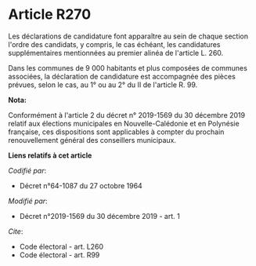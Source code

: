 # Article R270

Les déclarations de candidature font apparaître au sein de chaque section l'ordre des candidats, y compris, le cas échéant,
les candidatures supplémentaires mentionnées au premier alinéa de l'article L. 260. 

Dans les communes de 9 000 habitants et plus composées de communes associées, la déclaration de candidature est accompagnée
des pièces prévues, selon le cas, au 1° ou au 2° du II de l'article R. 99.

**Nota:**

Conformément à l'article 2 du décret n° 2019-1569 du 30 décembre 2019 relatif aux élections municipales en Nouvelle-Calédonie
et en Polynésie française, ces dispositions sont applicables à compter du prochain renouvellement général des conseillers
municipaux.

**Liens relatifs à cet article**

_Codifié par_:

  - Décret n°64-1087 du 27 octobre 1964

_Modifié par_:

  - Décret n°2019-1569 du 30 décembre 2019 - art. 1

_Cite_:

  - Code électoral - art. L260
  - Code électoral - art. R99
